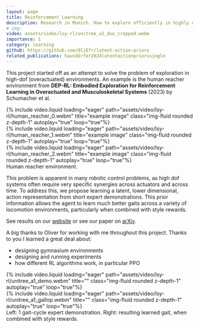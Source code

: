 ```yaml
---
layout: page
title: Reinforcement Learning
description: Research in Munich. How to explore efficiently in highly overactuated environments
# img:
video: assets/video/lsy-rl/unitree_a1_duo_cropped.webm
importance: 1
category: learning
github: https://github.com/OliEfr/latent-action-priors
related_publications: hausdörfer2024latentactionpriorssingle
---
```


This project started off as an attempt to solve the problem of exploration in high-dof (overactuated) environments. An example is the human reacher environment from **DEP-RL: Embodied Exploration for Reinforcement Learning in Overactuated and Musculoskeletal Systems** (2023) by Schumacher et al.

<div class="row">
    <div class="col-sm mt-3 mt-md-0">
        {% include video.liquid loading="eager" path="assets/video/lsy-rl/human_reacher_0.webm" title="example image" class="img-fluid rounded z-depth-1" autoplay="true" loop="true"%}
    </div>
    <div class="col-sm mt-3 mt-md-0">
        {% include video.liquid loading="eager" path="assets/video/lsy-rl/human_reacher_1.webm" title="example image" class="img-fluid rounded z-depth-1" autoplay="true" loop="true"%}
    </div>
    <div class="col-sm mt-3 mt-md-0">
        {% include video.liquid loading="eager" path="assets/video/lsy-rl/human_reacher_2.webm" title="example image" class="img-fluid rounded z-depth-1" autoplay="true" loop="true"%}
    </div>
</div>
<div class="caption">
    Human reacher environment.
</div>

This problem is apparent in many robotic control problems, as high dof systems often require very specific synergies across actuators and across time. To address this, we propose learning a latent, lower dimensional, action representation from short expert demonstrations. This prior information allows the agent to learn much better gaits across a variety of locomotion environments, particularly when combined with style rewards.

See results on our [website](https://sites.google.com/view/latent-action-priors) or see our paper on [arXiv](https://arxiv.org/abs/2410.03246).

A big thanks to Oliver for working with me throughout this project. Thanks to you I learned a great deal about:
- designing gymnasium environments
- designing and running experiments
- how different RL algorithms work, in particular PPO

<div class="row">
    <div class="col-sm mt-3 mt-md-0">
        {% include video.liquid loading="eager" path="assets/video/lsy-rl/unitree_a1_demo.webm" title="" class="img-fluid rounded z-depth-1" autoplay="true" loop="true"%}
    </div>
    <div class="col-sm mt-3 mt-md-0">
        {% include video.liquid loading="eager" path="assets/video/lsy-rl/unitree_a1_gallop.webm" title="" class="img-fluid rounded z-depth-1" autoplay="true" loop="true"%}
    </div>
</div>
<div class="caption">
    Left: 1 gait-cycle expert demonstration. Right: resulting learned gait, when combined with style rewards.
</div>